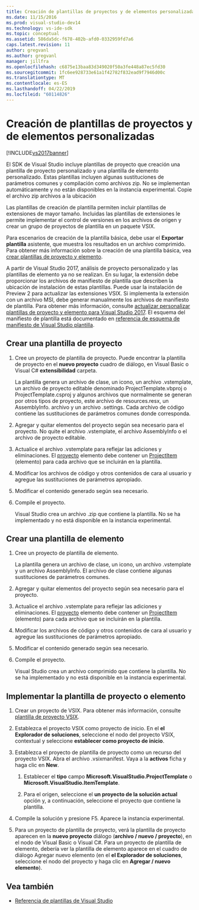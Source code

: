 ```yaml
---
title: Creación de plantillas de proyectos y de elementos personalizadas
ms.date: 11/15/2016
ms.prod: visual-studio-dev14
ms.technology: vs-ide-sdk
ms.topic: conceptual
ms.assetid: 586da5dc-f678-402b-afd0-0332959fd7a6
caps.latest.revision: 11
author: gregvanl
ms.author: gregvanl
manager: jillfra
ms.openlocfilehash: c6875e13baa83d349020f50a3fe448a87ec5fd30
ms.sourcegitcommit: 1fc6ee928733e61a1f42782f832ead9f7946d00c
ms.translationtype: MT
ms.contentlocale: es-ES
ms.lasthandoff: 04/22/2019
ms.locfileid: "60114826"
---
```

# <a name="creating-custom-project-and-item-templates"></a>Creación de plantillas de proyectos y de elementos personalizadas
[!INCLUDE[vs2017banner](../includes/vs2017banner.md)]

El SDK de Visual Studio incluye plantillas de proyecto que creación una plantilla de proyecto personalizado y una plantilla de elemento personalizado. Estas plantillas incluyen algunas sustituciones de parámetros comunes y compilación como archivos zip. No se implementan automáticamente y no están disponibles en la instancia experimental. Copie el archivo zip archivos a la ubicación

Las plantillas de creación de plantilla permiten incluir plantillas de extensiones de mayor tamaño. Incluidas las plantillas de extensiones le permite implementar el control de versiones en los archivos de origen y crear un grupo de proyectos de plantilla en un paquete VSIX.

Para escenarios de creación de la plantilla básica, debe usar el **Exportar plantilla** asistente, que muestra los resultados en un archivo comprimido. Para obtener más información sobre la creación de una plantilla básica, vea [crear plantillas de proyecto y elemento](../ide/creating-project-and-item-templates.md).

A partir de Visual Studio 2017, análisis de proyecto personalizado y las plantillas de elemento ya no se realizan. En su lugar, la extensión debe proporcionar los archivos de manifiesto de plantilla que describen la ubicación de instalación de estas plantillas. Puede usar la instalación de Preview 2 para actualizar las extensiones VSIX. Si implementa la extensión con un archivo MSI, debe generar manualmente los archivos de manifiesto de plantilla. Para obtener más información, consulte [actualizar personalizar plantillas de proyecto y elemento para Visual Studio 2017](/visualstudio/extensibility/upgrading-custom-project-and-item-templates-for-visual-studio-2017?view=vs-2015). El esquema del manifiesto de plantilla está documentado en [referencia de esquema de manifiesto de Visual Studio plantilla](/visualstudio/extensibility/visual-studio-template-manifest-schema-reference).

## <a name="create-a-project-template"></a>Crear una plantilla de proyecto

1. Cree un proyecto de plantilla de proyecto. Puede encontrar la plantilla de proyecto en el **nuevo proyecto** cuadro de diálogo, en Visual Basic o Visual C# **extensibilidad** carpeta.

     La plantilla genera un archivo de clase, un icono, un archivo .vstemplate, un archivo de proyecto editable denominado ProjectTemplate.vbproj o ProjectTemplate.csproj y algunos archivos que normalmente se generan por otros tipos de proyecto, este archivo de resources.resx, un AssemblyInfo. archivo y un archivo .settings. Cada archivo de código contiene las sustituciones de parámetros comunes donde corresponda.

2. Agregar y quitar elementos del proyecto según sea necesario para el proyecto. No quite el archivo .vstemplate, el archivo AssemblyInfo o el archivo de proyecto editable.

3. Actualice el archivo .vstemplate para reflejar las adiciones y eliminaciones. El [proyecto](../extensibility/project-element-visual-studio-templates.md) elemento debe contener un [ProjectItem](../extensibility/projectitem-element-visual-studio-item-templates.md) (elemento) para cada archivo que se incluirán en la plantilla.

4. Modificar los archivos de código y otros contenidos de cara al usuario y agregue las sustituciones de parámetros apropiado.

5. Modificar el contenido generado según sea necesario.

6. Compile el proyecto.

     Visual Studio crea un archivo .zip que contiene la plantilla. No se ha implementado y no está disponible en la instancia experimental.

## <a name="create-an-item-template"></a>Crear una plantilla de elemento

1. Cree un proyecto de plantilla de elemento.

     La plantilla genera un archivo de clase, un icono, un archivo .vstemplate y un archivo AssemblyInfo. El archivo de clase contiene algunas sustituciones de parámetros comunes.

2. Agregar y quitar elementos del proyecto según sea necesario para el proyecto.

3. Actualice el archivo .vstemplate para reflejar las adiciones y eliminaciones. El [proyecto](../extensibility/project-element-visual-studio-templates.md) elemento debe contener un [ProjectItem](../extensibility/projectitem-element-visual-studio-item-templates.md) (elemento) para cada archivo que se incluirán en la plantilla.

4. Modificar los archivos de código y otros contenidos de cara al usuario y agregue las sustituciones de parámetros apropiado.

5. Modificar el contenido generado según sea necesario.

6. Compile el proyecto.

     Visual Studio crea un archivo comprimido que contiene la plantilla. No se ha implementado y no está disponible en la instancia experimental.

## <a name="deploy-the-project-or-item-template"></a>Implementar la plantilla de proyecto o elemento

1. Crear un proyecto de VSIX. Para obtener más información, consulte [plantilla de proyecto VSIX](../extensibility/vsix-project-template.md).

2. Establezca el proyecto VSIX como proyecto de inicio. En el **el Explorador de soluciones**, seleccione el nodo del proyecto VSIX, contextual y seleccione **establecer como proyecto de inicio**.

3. Establezca el proyecto de plantilla de proyecto como un recurso del proyecto VSIX. Abra el archivo .vsixmanifest. Vaya a la **activos** ficha y haga clic en **New**.

    1. Establecer el **tipo** campo **Microsoft.VisualStudio.ProjectTemplate** o **Microsoft.VisualStudio.ItemTemplate**.

    2. Para el origen, seleccione el **un proyecto de la solución actual** opción y, a continuación, seleccione el proyecto que contiene la plantilla.

4. Compile la solución y presione F5. Aparece la instancia experimental.

5. Para un proyecto de plantilla de proyecto, verá la plantilla de proyecto aparecen en la **nuevo proyecto** diálogo (**archivo / nuevo / proyecto**), en el nodo de Visual Basic o Visual C#. Para un proyecto de plantilla de elemento, debería ver la plantilla de elemento aparece en el cuadro de diálogo Agregar nuevo elemento (en el **el Explorador de soluciones**, seleccione el nodo del proyecto y haga clic en **Agregar / nuevo elemento**).

## <a name="see-also"></a>Vea también

- [Referencia de plantillas de Visual Studio](../ide/visual-studio-template-reference.md)